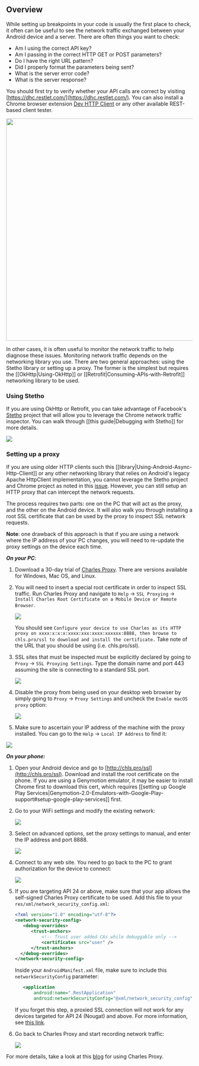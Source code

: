 ## Overview

While setting up breakpoints in your code is usually the first place to check, it often can be useful to see the network traffic exchanged between your Android device and a server.  There are often things you want to check:

* Am I using the correct API key?
* Am I passing in the correct HTTP GET or POST parameters?
* Do I have the right URL pattern?
* Did I properly format the parameters being sent?
* What is the server error code?
* What is the server response?

You should first try to verify whether your API calls are correct by visiting [https://dhc.restlet.com/](https://dhc.restlet.com/).   You can also install a Chrome browser extension [Dev HTTP Client](https://chrome.google.com/webstore/detail/dhc-rest-client/aejoelaoggembcahagimdiliamlcdmfm) or any other available REST-based client tester. 

<img src="https://imgur.com/GfVK80o.png" width="600"/>

In other cases, it is often useful to monitor the network traffic to help diagnose these issues.  Monitoring network traffic depends on the networking library you use.   There are two general approaches: using the Stetho library or setting up a proxy.  The former is the simplest but requires the [[OkHttp|Using-OkHttp]] or [[Retrofit|Consuming-APIs-with-Retrofit]] networking library to be used.

### Using Stetho

If you are using OkHttp or Retrofit, you can take advantage of Facebook's [Stetho](http://facebook.github.io/stetho) project that will allow you to leverage the Chrome network traffic inspector.  You can walk through [[this guide|Debugging with Stetho]] for more details.

<img src="http://facebook.github.io/stetho/static/images/inspector-network.png"/>

### Setting up a proxy

If you are using older HTTP clients such this [[library|Using-Android-Async-Http-Client]] or any other networking library that relies on Android's legacy Apache HttpClient implementation, you cannot leverage the Stetho project and Chrome project as noted in this [issue](https://github.com/facebook/stetho/issues/116).  However, you can still setup an HTTP proxy that can intercept the network requests. 

The process requires two parts: one on the PC that will act as the proxy, and the other on the Android device.  It will also walk you through installing a root SSL certificate that can be used by the proxy to inspect SSL network requests.

**Note**: one drawback of this approach is that if you are using a network where the IP address of your PC changes, you will need to re-update the proxy settings on the device each time.

***On your PC***:

1. Download a 30-day trial of [Charles Proxy](https://www.charlesproxy.com/download/).  There are versions available for Windows, Mac OS, and Linux.

2. You will need to insert a special root certificate in order to inspect SSL traffic.  Run Charles Proxy and navigate to `Help` -> `SSL Proxying` -> `Install Charles Root Certificate on a Mobile Device or Remote Browser`.

     <img src="https://imgur.com/Ac5QR0x.png"/>

     You should see `Configure your device to use Charles as its HTTP proxy on xxxx:x:x:x:xxxx:xxx:xxxx:xxxxxx:8888, then browse to chls.pro/ssl to download and install the certificate.`    Take note of the URL that you should be using (i.e. chls.pro/ssl).

3. SSL sites that must be inspected must be explicitly declared by going to `Proxy` -> `SSL Proxying Settings`.  Type the domain name and port 443 assuming the site is connecting to a standard SSL port.

     <img src="https://imgur.com/YXTqq93.png"/>

4. Disable the proxy from being used on your desktop web browser by simply going to `Proxy` -> `Proxy Settings` and uncheck the `Enable macOS proxy` option:

     <img src="https://imgur.com/zzWkuEX.png"/>

5. Make sure to ascertain your IP address of the machine with the proxy installed.  You can go to the `Help` -> `Local IP Address` to find it:

<img src="https://imgur.com/AwbbEwA.png"/>

***On your phone:***

1. Open your Android device and go to [http://chls.pro/ssl](http://chls.pro/ssl).  Download and install the root certificate on the phone.   If you are using a Genymotion emulator, it may be easier to install Chrome first to download this cert, which requires [[setting up Google Play Services|Genymotion-2.0-Emulators-with-Google-Play-support#setup-google-play-services]] first.

2. Go to your WiFi settings and modify the existing network:

     <img src="https://imgur.com/DXqpvWl.png"/>

3. Select on advanced options, set the proxy settings to manual, and enter the IP address and port 8888.  
     
     <img src="https://imgur.com/AclSz0z.png"/> 

4. Connect to any web site.  You need to go back to the PC to grant authorization for the device to connect:

     <img src="https://imgur.com/yuRmGRC.png">

5. If you are targeting API 24 or above, make sure that your app allows the self-signed Charles Proxy certificate to be used.  Add this file to your `res/xml/network_security_config.xml`:

      ```xml
      <?xml version="1.0" encoding="utf-8"?>
      <network-security-config>
         <debug-overrides>
            <trust-anchors>
                <!-- Trust user added CAs while debuggable only -->
                <certificates src="user" />
            </trust-anchors>
        </debug-overrides>
      </network-security-config>
     ```

   Inside your `AndroidManifest.xml` file, make sure to include this `networkSecurityConfig` parameter:

     ```xml
        <application
            android:name=".RestApplication"
            android:networkSecurityConfig="@xml/network_security_config"
     ```

   If you forget this step, a proxied SSL connection will not work for any devices targeted for API 24 (Nougat) and above.  For more information, see [this link](https://developer.android.com/training/articles/security-config.html).

6. Go back to Charles Proxy and start recording network traffic:

     <img src="https://imgur.com/c0q6j2j.png"/>

For more details, take a look at this [blog](https://jaanus.com/debugging-http-on-an-android-phone-or-tablet-with-charles-proxy-for-fun-and-profit/) for using Charles Proxy.
